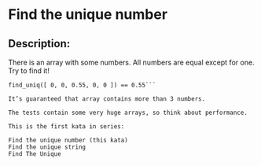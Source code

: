 # Find the unique number
## Description:

There is an array with some numbers. All numbers are equal except for one. Try to find it!

```find_uniq([ 1, 1, 1, 2, 1, 1 ]) == 2
find_uniq([ 0, 0, 0.55, 0, 0 ]) == 0.55```

It’s guaranteed that array contains more than 3 numbers.

The tests contain some very huge arrays, so think about performance.

This is the first kata in series:

Find the unique number (this kata)
Find the unique string
Find The Unique